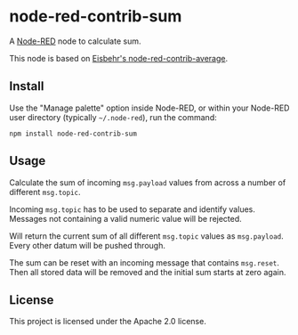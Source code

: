 # node-red-contrib-sum
A <a href="http://nodered.org/">Node-RED</a> node to calculate sum.

This node is based on <a href="https://github.com/eisbehr-/node-red-average/">Eisbehr's node-red-contrib-average</a>.

## Install

Use the "Manage palette" option inside Node-RED, or within your Node-RED user directory (typically `~/.node-red`), run the command:

`npm install node-red-contrib-sum`

## Usage

Calculate the sum of incoming `msg.payload` values from across a number of different `msg.topic`.

Incoming `msg.topic` has to be used to separate and identify values. Messages not containing a valid numeric value will be rejected.

Will return the current sum of all different `msg.topic` values as `msg.payload`. Every other datum will be pushed through.

The sum can be reset with an incoming message that contains `msg.reset`. Then all stored data will be removed and the initial sum starts at zero again.

## License

This project is licensed under the Apache 2.0 license.
